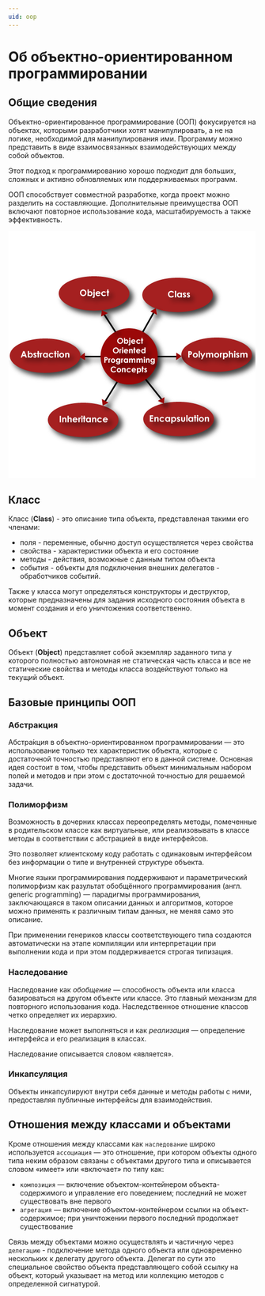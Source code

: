```yaml
---
uid: oop
---
```


# Об объектно-ориентированном программировании

## Общие сведения

Объектно-ориентированное программирование (ООП) фокусируется на объектах, которыми разработчики хотят манипулировать, а не на логике, необходимой для манипулирования ими. Программу можно представить в виде взаимосвязанных взаимодействующих между собой объектов.

Этот подход к программированию хорошо подходит для больших, сложных и активно обновляемых или поддерживаемых программ.

ООП способствует совместной разработке, когда проект можно разделить на составляющие. Дополнительные преимущества ООП включают повторное использование кода, масштабируемость а также эффективность.

![ООП](img/oop.png)

## Класс

Класс (**Class**) - это описание типа объекта, представленая такими его членами:

- поля - переменные, обычно доступ осуществляется через свойства
- свойства - характеристики объекта и его состояние
- методы - действия, возможные с данным типом объекта
- события - объекты для подключения внешних делегатов - обработчиков событий.

Также у класса могут определяться конструкторы и деструктор, которые предназначены для задания исходного состояния объекта в момент создания и его уничтожения соответственно.

## Объект

Объект (**Object**) представляет собой экземпляр заданного типа у которого полностью автономная не статическая часть класса и все не статические свойства и методы класса воздействуют только на текущий объект.

## Базовые принципы ООП

### Абстракция

Абстра́кция в объектно-ориентированном программировании — это использование только тех характеристик объекта, которые с достаточной точностью представляют его в данной системе. Основная идея состоит в том, чтобы представить объект минимальным набором полей и методов и при этом с достаточной точностью для решаемой задачи.

### Полиморфизм

Возможность в дочерних классах переопределять методы, помеченные в родительском классе как виртуальные, или реализовывать в классе методы в соответствии с абстрацией в виде интерфейсов.

Это позволяет клиентскому коду работать с одинаковым интерфейсом без информации о типе и внутренней структуре объекта.

Многие языки программирования поддерживают и параметрический полиморфизм как разультат обобщённого программирования (англ. generic programming) — парадигмы программирования, заключающаяся в таком описании данных и алгоритмов, которое можно применять к различным типам данных, не меняя само это описание.

При применении генериков классы соответствующего типа создаются автоматически на этапе компиляции или интерпретации при выполнении кода и при этом поддерживается строгая типизация.

### Наследование

Наследование как _обобщение_ — способность объекта или класса базироваться на другом объекте или классе. Это главный механизм для повторного использования кода. Наследственное отношение классов четко определяет их иерархию.

Наследование может выполняться и как _реализация_ — определение интерфейса и его реализация в классах.

Наследование описывается словом «является».

### Инкапсуляция

Объекты инкапсулируют внутри себя данные и методы работы с ними, предоставляя публичные интерфейсы для взаимодействия.

## Отношения между классами и объектами

Кроме отношения между классами как `наследование` широко используется `ассоциация` — это отношение, при котором объекты одного типа неким образом связаны с объектами другого типа и описывается словом «имеет» или «включает» по типу как:

- `композиция` — включение объектом-контейнером объекта-содержимого и управление его поведением; последний не может существовать вне первого
- `агрегация` — включение объектом-контейнером ссылки на объект-содержимое; при уничтожении первого последний продолжает существование

Связь между объектами можно осуществлять и частичную через `делегацию` - подключение метода одного объекта или одновременно нескольких к делегату другого объекта. Делегат по сути это специальное свойство объекта представляющего собой ссылку на объект, который указывает на метод или коллекцию методов с определенной сигнатурой.
